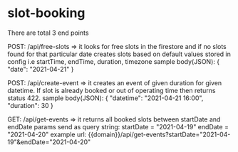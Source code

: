 # slot-booking

There are total 3 end points

POST: /api/free-slots => it looks for free slots in the firestore and if no slots found for that particular date creates slots based on default values stored in config i.e startTime, endTime, duration, timezone
sample body(JSON):
{
    "date": "2021-04-21"
}

POST: /api/create-event => it creates an event of given duration for given datetime. If slot is already booked or out of operating time then returns status 422.
sample body(JSON):
{
    "datetime": "2021-04-21 16:00",
    "duration": 30
}

GET: /api/get-events => it returns all booked slots between startDate and endDate
params send as query string:
startDate = "2021-04-19"
endDate = "2021-04-20"
example url: {{domain}}/api/get-events?startDate="2021-04-19"&endDate="2021-04-20"
